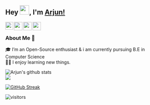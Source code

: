 ## Hey <img src="https://github.com/TheDudeThatCode/TheDudeThatCode/blob/master/Assets/Hi.gif" width="29px">, I'm [Arjun!](https://izzarzn.github.io) 

<a href="https://www.linkedin.com/in/izzarzn/">
  <img align="left" width="24px" src="https://cdn.jsdelivr.net/npm/simple-icons@v3/icons/linkedin.svg"  target="_blank"/>
</a>
<a href="https://twitter.com/izzarzn">
  <img align="left" width="26px" src="https://cdn.jsdelivr.net/npm/simple-icons@v3/icons/twitter.svg" />
</a>
<a href="mailto:arjunmeega28@gmail.com">
  <img align="left" width="26px" src="https://cdn.jsdelivr.net/npm/simple-icons@v3/icons/gmail.svg" />
</a>
<a href="https://devfolio.co/@izzarzn">
  <img align="left" width="26px" src="https://cdn1.iconfinder.com/data/icons/logos-and-brands-3/512/84_Dev_logo_logos-512.png" />
</a>

<br />

### About Me 🚀
🎓 I’m an Open-Source enthusiast & i am currently pursuing B.E in Computer Science </br>
👨‍💻 I enjoy learning new things. </br>

![Arjun's github stats](https://github-readme-stats.vercel.app/api?username=izzarzn&show_icons=true)
<a href="https://wakatime.com/@izzarzn" target="_blank"><br>
   <img src="https://github-readme-stats.vercel.app/api/top-langs/?username=izzarzn&layout=compact" />
</a>
<br>

[![GitHub Streak](https://github-readme-streak-stats.herokuapp.com/?user=izzarzn&theme=react)](https://git.io/streak-stats)


![visitors](https://visitor-badge.laobi.icu/badge?page_id=izzarzn.izzarzn)
